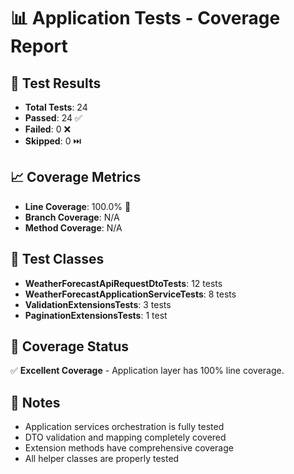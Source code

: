 # 📊 Application Tests - Coverage Report

## 🎯 Test Results
- **Total Tests**: 24
- **Passed**: 24 ✅
- **Failed**: 0 ❌
- **Skipped**: 0 ⏭️

## 📈 Coverage Metrics
- **Line Coverage**: 100.0% 🎯
- **Branch Coverage**: N/A
- **Method Coverage**: N/A

## 🧪 Test Classes
- **WeatherForecastApiRequestDtoTests**: 12 tests
- **WeatherForecastApplicationServiceTests**: 8 tests
- **ValidationExtensionsTests**: 3 tests
- **PaginationExtensionsTests**: 1 test

## 🎯 Coverage Status
✅ **Excellent Coverage** - Application layer has 100% line coverage.

## 📝 Notes
- Application services orchestration is fully tested
- DTO validation and mapping completely covered
- Extension methods have comprehensive coverage
- All helper classes are properly tested